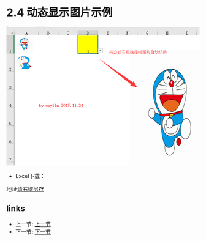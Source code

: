 # 2.4 动态显示图片示例
![](/images/2.4.jpg) 

- Excel下载：

地址[请右键另存](/src/2.4.xls)

## links
  * 上一节: [上一节](<02.3.md>)
  * 下一节: [下一节](<02.5.md>)
